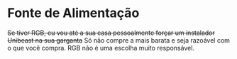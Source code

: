 # Fonte de Alimentação

~~Se tiver RGB, eu vou até a sua casa pessoalmente forçar um instalador Unibeast na sua garganta~~
Só não compre a mais barata e seja razoável com o que você compra. RGB não é uma escolha muito responsável.